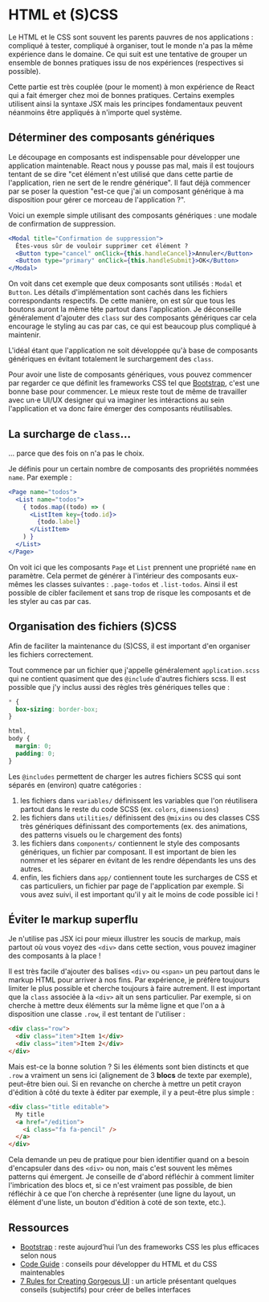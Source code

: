# HTML et (S)CSS

Le HTML et le CSS sont souvent les parents pauvres de nos applications :
compliqué à tester, compliqué à organiser, tout le monde n'a pas la même
expérience dans le domaine. Ce qui suit est une tentative de grouper un
ensemble de bonnes pratiques issu de nos expériences (respectives si possible).

Cette partie est très couplée (pour le moment) à mon expérience de React qui a
fait émerger chez moi de bonnes pratiques. Certains exemples utilisent ainsi la
syntaxe JSX mais les principes fondamentaux peuvent néanmoins être appliqués à
n'importe quel système.

## Déterminer des composants génériques

Le découpage en composants est indispensable pour développer une application
maintenable. React nous y pousse pas mal, mais il est toujours tentant de se
dire "cet élément n'est utilisé que dans cette partie de l'application, rien ne
sert de le rendre générique". Il faut déjà commencer par se poser la question
"est-ce que j'ai un composant générique à ma disposition pour gérer ce morceau
de l'application ?".

Voici un exemple simple utilisant des composants génériques : une modale de
confirmation de suppression.

```jsx
<Modal title="Confirmation de suppression">
  Êtes-vous sûr de vouloir supprimer cet élément ?
  <Button type="cancel" onClick={this.handleCancel}>Annuler</Button>
  <Button type="primary" onClick={this.handleSubmit}>OK</Button>
</Modal>
```

On voit dans cet exemple que deux composants sont utilisés : `Modal` et
`Button`. Les détails d'implémentation sont cachés dans les fichiers
correspondants respectifs. De cette manière, on est sûr que tous les boutons
auront la même tête partout dans l'application. Je déconseille généralement
d'ajouter des `class` sur des composants génériques car cela encourage le
styling au cas par cas, ce qui est beaucoup plus compliqué à maintenir.

L'idéal étant que l'application ne soit développée qu'à base de composants
génériques en évitant totalement le surchargement des `class`.

Pour avoir une liste de composants génériques, vous pouvez commencer par
regarder ce que définit les frameworks CSS tel que
[Bootstrap](http://getbootstrap.com/), c'est une bonne base pour commencer. Le
mieux reste tout de même de travailler avec un⋅e UI/UX designer qui va
imaginer les intéractions au sein l'application et va donc faire émerger des
composants réutilisables.

## La surcharge de `class`…

… parce que des fois on n'a pas le choix.

Je définis pour un certain nombre de composants des propriétés nommées `name`.
Par exemple :

```jsx
<Page name="todos">
  <List name="todos">
    { todos.map((todo) => (
      <ListItem key={todo.id}>
        {todo.label}
      </ListItem>
    ) }
  </List>
</Page>
```

On voit ici que les composants `Page` et `List` prennent une propriété `name`
en paramètre. Cela permet de générer à l'intérieur des composants eux-mêmes les
classes suivantes : `.page-todos` et `.list-todos`. Ainsi il est possible de
cibler facilement et sans trop de risque les composants et de les styler au cas
par cas.

## Organisation des fichiers (S)CSS

Afin de faciliter la maintenance du (S)CSS, il est important d'en organiser les
fichiers correctement.

Tout commence par un fichier que j'appelle généralement `application.scss` qui
ne contient quasiment que des `@include` d'autres fichiers scss. Il est
possible que j'y inclus aussi des règles très génériques telles que :

```scss
* {
  box-sizing: border-box;
}

html,
body {
  margin: 0;
  padding: 0;
}
```

Les `@includes` permettent de charger les autres fichiers SCSS qui sont séparés
en (environ) quatre catégories :

1. les fichiers dans `variables/` définissent les variables que l'on
   réutilisera partout dans le reste du code SCSS (ex. `colors`, `dimensions`)
2. les fichiers dans `utilities/` définissent des `@mixins` ou des classes CSS
   très génériques définissant des comportements (ex. des animations, des
   patterns visuels ou le chargement des fonts)
3. les fichiers dans `components/` contiennent le style des composants
   génériques, un fichier par composant. Il est important de bien les nommer et
   les séparer en évitant de les rendre dépendants les uns des autres.
4. enfin, les fichiers dans `app/` contiennent toute les surcharges de CSS et
   cas particuliers, un fichier par page de l'application par exemple. Si vous
   avez suivi, il est important qu'il y ait le moins de code possible ici !

## Éviter le markup superflu

Je n'utilise pas JSX ici pour mieux illustrer les soucis de markup, mais
partout où vous voyez des `<div>` dans cette section, vous pouvez imaginer des
composants à la place !

Il est très facile d'ajouter des balises `<div>` ou `<span>` un peu partout
dans le markup HTML pour arriver à nos fins. Par expérience, je préfère
toujours limiter le plus possible et cherche toujours à faire autrement. Il est
important que la `class` associée à la `<div>` ait un sens particulier. Par
exemple, si on cherche à mettre deux éléments sur la même ligne et que l'on a à
disposition une classe `.row`, il est tentant de l'utiliser :

```html
<div class="row">
  <div class="item">Item 1</div>
  <div class="item">Item 2</div>
</div>
```

Mais est-ce la bonne solution ? Si les éléments sont bien distincts et que
`.row` a vraiment un sens ici (alignement de 3 **blocs** de texte par exemple),
peut-être bien oui. Si en revanche on cherche à mettre un petit crayon
d'édition à côté du texte à éditer par exemple, il y a peut-être plus simple :

```html
<div class="title editable">
  My title
  <a href="/edition">
    <i class="fa fa-pencil" />
  </a>
</div>
```

Cela demande un peu de pratique pour bien identifier quand on a besoin
d'encapsuler dans des `<div>` ou non, mais c'est souvent les mêmes patterns qui
émergent. Je conseille de d'abord réfléchir à comment limiter l'imbrication des
blocs et, si ce n'est vraiment pas possible, de bien réfléchir à ce que l'on
cherche à représenter (une ligne du layout, un élément d'une liste, un bouton
d'édition à coté de son texte, etc.).

## Ressources

- [Bootstrap](http://getbootstrap.com/)&nbsp;: reste aujourd’hui l’un des
  frameworks CSS les plus efficaces selon nous
- [Code Guide](http://codeguide.co/)&nbsp;: conseils pour développer du HTML et
  du CSS maintenables
- [7 Rules for Creating Gorgeous UI](https://medium.com/@erikdkennedy/7-rules-for-creating-gorgeous-ui-part-1-559d4e805cda)&nbsp;:
  un article présentant quelques conseils (subjectifs) pour créer de belles interfaces
